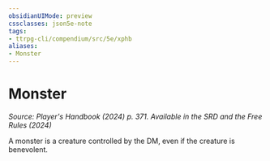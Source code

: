 ```yaml
---
obsidianUIMode: preview
cssclasses: json5e-note
tags:
- ttrpg-cli/compendium/src/5e/xphb
aliases:
- Monster
---
```

# Monster
*Source: Player's Handbook (2024) p. 371. Available in the <span title='Systems Reference Document (5.2)'>SRD</span> and the Free Rules (2024)* 

A monster is a creature controlled by the DM, even if the creature is benevolent.